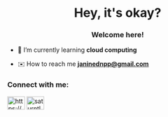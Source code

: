 <h1 align="center">Hey, it's okay? </h1>
<h3 align="center">Welcome here!</h3>

- 🩶 I’m currently learning **cloud computing**

- ✉️ How to reach me **janinednpp@gmail.com**

<h3 align="left">Connect with me:</h3>
<p align="left">
<a href="https://linkedin.com/in/https://www.linkedin.com/in/jjaninep/" target="blank"><img align="center" src="https://raw.githubusercontent.com/rahuldkjain/github-profile-readme-generator/master/src/images/icons/Social/linked-in-alt.svg" alt="https://www.linkedin.com/in/jjaninep/" height="30" width="40" /></a>
<a href="https://discord.gg/saturntl" target="blank"><img align="center" src="https://raw.githubusercontent.com/rahuldkjain/github-profile-readme-generator/master/src/images/icons/Social/discord.svg" alt="saturntl" height="30" width="40" /></a>
</p>

